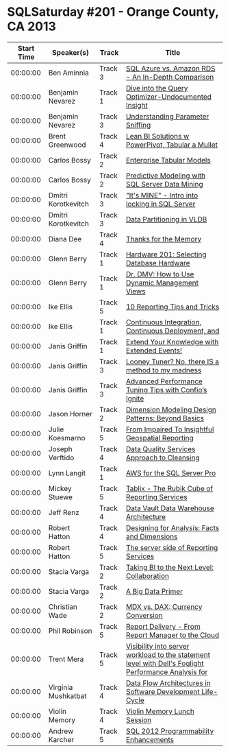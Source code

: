 # SQLSaturday #201 - Orange County, CA 2013
Start Time|Speaker(s)|Track|Title
---|---|---|---
00:00:00|Ben Aminnia|Track 3|[SQL Azure vs. Amazon RDS - An In-Depth Comparison](10308.md)
00:00:00|Benjamin Nevarez|Track 1|[Dive into the Query Optimizer-Undocumented Insight](10316.md)
00:00:00|Benjamin Nevarez|Track 3|[Understanding Parameter Sniffing](10317.md)
00:00:00|Brent Greenwood|Track 4|[Lean BI Solutions w PowerPivot, Tabular  a Mullet](10721.md)
00:00:00|Carlos Bossy|Track 2|[Enterprise Tabular Models](11339.md)
00:00:00|Carlos Bossy|Track 2|[Predictive Modeling with SQL Server Data Mining](11340.md)
00:00:00|Dmitri Korotkevitch|Track 3|["It's MINE" - Intro into locking in SQL Server](13285.md)
00:00:00|Dmitri Korotkevitch|Track 3|[Data Partitioning in VLDB](13286.md)
00:00:00|Diana Dee|Track 4|[Thanks for the Memory](13419.md)
00:00:00|Glenn Berry|Track 1|[Hardware 201: Selecting Database Hardware](14686.md)
00:00:00|Glenn Berry|Track 1|[Dr. DMV: How to Use Dynamic Management Views](14687.md)
00:00:00|Ike Ellis|Track 5|[10 Reporting Tips and Tricks](15281.md)
00:00:00|Ike Ellis|Track 1|[Continuous Integration, Continuous Deployment, and](15282.md)
00:00:00|Janis Griffin|Track 1|[Extend Your Knowledge with Extended Events!](15704.md)
00:00:00|Janis Griffin|Track 3|[Looney Tuner?  No, there IS a method to my madness](15705.md)
00:00:00|Janis Griffin|Track 3|[Advanced Performance Tuning Tips with Confio’s Ignite](15706.md)
00:00:00|Jason Horner|Track 2|[Dimension Modeling Design Patterns: Beyond Basics](15827.md)
00:00:00|Julie Koesmarno|Track 5|[From Impaired To Insightful Geospatial Reporting](16912.md)
00:00:00|Joseph Verftido|Track 4|[Data Quality Services Approach to Cleansing ](17494.md)
00:00:00|Lynn Langit|Track 1|[AWS for the SQL Server Pro](19324.md)
00:00:00|Mickey Stuewe|Track 5|[Tablix - The Rubik Cube of Reporting Services](20384.md)
00:00:00|Jeff Renz|Track 4|[Data Vault Data Warehouse Architecture](22879.md)
00:00:00|Robert Hatton|Track 4|[Designing for Analysis: Facts and Dimensions](23162.md)
00:00:00|Robert Hatton|Track 5|[The server side of Reporting Services](23163.md)
00:00:00|Stacia Varga|Track 2|[Taking BI to the Next Level: Collaboration](24686.md)
00:00:00|Stacia Varga|Track 2|[A Big Data Primer](24687.md)
00:00:00|Christian Wade|Track 2|[MDX vs. DAX: Currency Conversion](24846.md)
00:00:00|Phil Robinson|Track 5|[Report Delivery - From Report Manager to the Cloud](24946.md)
00:00:00|Trent Mera|Track 5|[Visibility into server workload to the statement level with Dell's Foglight Performance Analysis for](27100.md)
00:00:00|Virginia Mushkatbat|Track 4|[Data Flow Architectures in Software Development Life-Cycle](27459.md)
00:00:00|Violin Memory|Track 4|[Violin Memory Lunch Session](34544.md)
00:00:00|Andrew Karcher|Track 5|[SQL 2012 Programmability Enhancements](9146.md)
